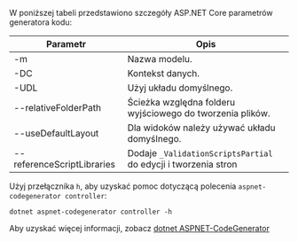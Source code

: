 W poniższej tabeli przedstawiono szczegóły ASP.NET Core parametrów generatora kodu:

| Parametr               | Opis|
| ----------------- | ------------ |
| -m  | Nazwa modelu. |
| -DC  | Kontekst danych. |
| -UDL | Użyj układu domyślnego. |
| --relativeFolderPath | Ścieżka względna folderu wyjściowego do tworzenia plików. |
| --useDefaultLayout | Dla widoków należy używać układu domyślnego. |
| --referenceScriptLibraries | Dodaje `_ValidationScriptsPartial` do edycji i tworzenia stron |

Użyj przełącznika `h`, aby uzyskać pomoc dotyczącą polecenia `aspnet-codegenerator controller`:

```dotnetcli
dotnet aspnet-codegenerator controller -h
```

Aby uzyskać więcej informacji, zobacz [dotnet ASPNET-CodeGenerator](xref:fundamentals/tools/dotnet-aspnet-codegenerator)
